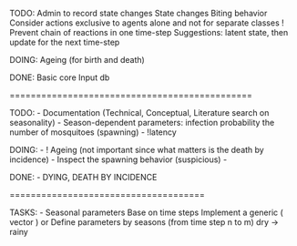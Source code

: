 
TODO:
    Admin to record state changes
    State changes
    Biting behavior
    Consider actions exclusive to agents alone and not for separate classes
    ! Prevent chain of reactions in one time-step
    Suggestions: latent state, then update for the next time-step

DOING:
    Ageing (for birth and death)

DONE:
    Basic core
    Input
    db


==============================================

TODO:
    - Documentation (Technical, Conceptual, Literature search on seasonality)
    - Season-dependent parameters:
        infection probability
        the number of mosquitoes (spawning)
    - !latency

DOING:
    - ! Ageing (not important since what matters is the death by incidence)
    - Inspect the spawning behavior (suspicious)
    - 

DONE:
    - DYING, DEATH BY INCIDENCE
    
=====================================

TASKS:
    - Seasonal parameters
    Base on time steps
    Implement a generic ( vector )
    or
    Define parameters by seasons (from time step n to m)
    dry -> rainy